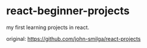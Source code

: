 # react-beginner-projects
my first learning projects in react.

original: https://github.com/john-smilga/react-projects
